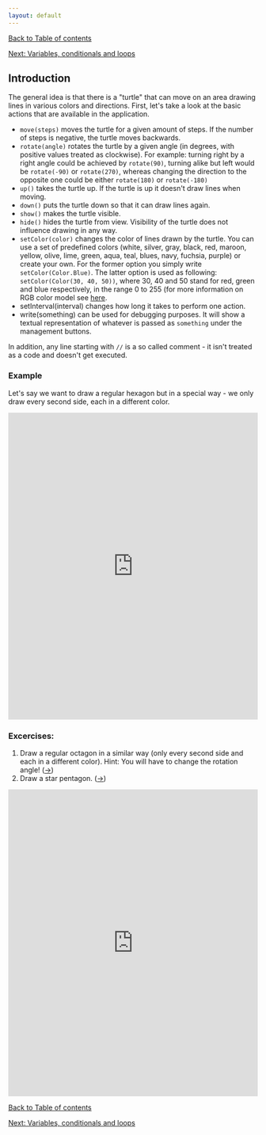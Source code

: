 ```yaml
---
layout: default
---
```


[Back to Table of contents](/en)

[Next: Variables, conditionals and loops](/en/2_language_basics)

## Introduction

The general idea is that there is a "turtle" that can move on an area drawing lines in various colors and directions. First, let's take a look at the basic actions that are available in the application.

* `move(steps)` moves the turtle for a given amount of steps. If the number of steps is negative, the turtle moves backwards.
* `rotate(angle)` rotates the turtle by a given angle (in degrees, with positive values treated as clockwise). For example: turning right by a right angle could be achieved by `rotate(90)`, turning alike but left would be `rotate(-90)` or `rotate(270)`, whereas changing the direction to the opposite one could be either `rotate(180)` or `rotate(-180)`
* `up()` takes the turtle up. If the turtle is up it doesn't draw lines when moving.
* `down()` puts the turtle down so that it can draw lines again.
* `show()` makes the turtle visible.
* `hide()` hides the turtle from view. Visibility of the turtle does not influence drawing in any way.
* `setColor(color)` changes the color of lines drawn by the turtle. You can use a set of predefined colors (white, silver, gray, black, red, maroon, yellow, olive, lime, green, aqua, teal, blues, navy, fuchsia, purple) or create your own. For the former option you simply write `setColor(Color.Blue)`. The latter option is used as following: `setColor(Color(30, 40, 50))`, where 30, 40 and 50 stand for red, green and blue respectively, in the range 0 to 255 (for more information on RGB color model see [here](https://en.wikipedia.org/wiki/RGB_color_model).
* setInterval(interval) changes how long it takes to perform one action.
* write(something) can be used for debugging purposes. It will show a textual representation of whatever is passed as `something` under the management buttons. 

In addition, any line starting with `//` is a so called comment - it isn't treated as a code and doesn't get executed.

### Example

Let's say we want to draw a regular hexagon but in a special way - we only draw every second side, each in a different color.

<iframe height="620" frameborder="0" style="width: 100%; overflow: hidden;" src="https://embed.scalafiddle.io/embed?sfid=okXrWZp/23"></iframe>

### Excercises:

1. Draw a regular octagon in a similar way (only every second side and each in a different color). Hint: You will have to change the rotation angle! ([&#8594;](/en/solutions#ex1.1))
2. Draw a star pentagon. ([&#8594;](/en/solutions#ex1.2))

<iframe height="620" frameborder="0" style="width: 100%; overflow: hidden;" src="https://embed.scalafiddle.io/embed?sfid=okXrWZp/48"></iframe>

[Back to Table of contents](/en)

[Next: Variables, conditionals and loops](/en/2_language_basics)